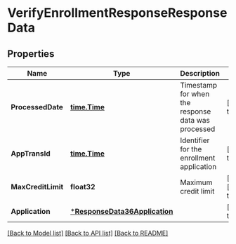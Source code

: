 # VerifyEnrollmentResponseResponseData

## Properties
Name | Type | Description | Notes
------------ | ------------- | ------------- | -------------
**ProcessedDate** | [**time.Time**](time.Time.md) | Timestamp for when the response data was processed | [default to null]
**AppTransId** | [**time.Time**](time.Time.md) | Identifier for the enrollment application | [default to null]
**MaxCreditLimit** | **float32** | Maximum credit limit | [optional] [default to null]
**Application** | [***ResponseData36Application**](ResponseData36_application.md) |  | [default to null]

[[Back to Model list]](../README.md#documentation-for-models) [[Back to API list]](../README.md#documentation-for-api-endpoints) [[Back to README]](../README.md)

